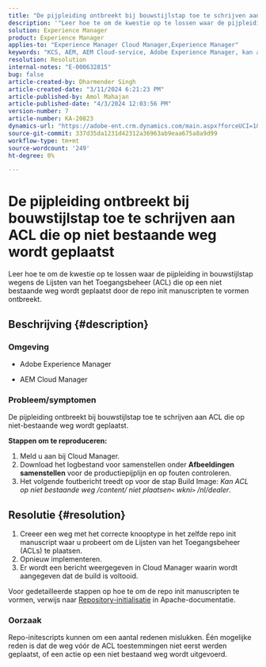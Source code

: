 ```yaml
---
title: "De pijpleiding ontbreekt bij bouwstijlstap toe te schrijven aan ACL die op niet bestaande weg wordt geplaatst"
description: '"Leer hoe te om de kwestie op te lossen waar de pijpleiding in bouwstijlstap wegens ACL die op niet bestaande weg wordt geplaatst."ontbreekt'
solution: Experience Manager
product: Experience Manager
applies-to: "Experience Manager Cloud Manager,Experience Manager"
keywords: "KCS, AEM, AEM Cloud-service, Adobe Experience Manager, kan acl niet instellen op een niet bestaand pad"
resolution: Resolution
internal-notes: "E-000632815"
bug: false
article-created-by: Dharmender Singh
article-created-date: "3/11/2024 6:21:23 PM"
article-published-by: Amol Mahajan
article-published-date: "4/3/2024 12:03:56 PM"
version-number: 7
article-number: KA-20823
dynamics-url: "https://adobe-ent.crm.dynamics.com/main.aspx?forceUCI=1&pagetype=entityrecord&etn=knowledgearticle&id=864b8c26-d4df-ee11-904c-6045bd05e816"
source-git-commit: 337d35da1231d42312a36963ab9eaa675a8a9d99
workflow-type: tm+mt
source-wordcount: '249'
ht-degree: 0%

---
```


# De pijpleiding ontbreekt bij bouwstijlstap toe te schrijven aan ACL die op niet bestaande weg wordt geplaatst


Leer hoe te om de kwestie op te lossen waar de pijpleiding in bouwstijlstap wegens de Lijsten van het Toegangsbeheer (ACL) die op een niet bestaande weg wordt geplaatst door de repo init manuscripten te vormen ontbreekt.

## Beschrijving {#description}


### <b>Omgeving</b>

- Adobe Experience Manager


- AEM Cloud Manager




### <b>Probleem/symptomen</b>

De pijpleiding ontbreekt bij bouwstijlstap toe te schrijven aan ACL die op niet-bestaande weg wordt geplaatst.

<b>Stappen om te reproduceren:</b>

1. Meld u aan bij Cloud Manager.
2. Download het logbestand voor samenstellen onder <b>Afbeeldingen samenstellen</b> voor de productiepijplijn en op fouten controleren.
3. Het volgende foutbericht treedt op voor de stap Build Image: *Kan ACL op niet bestaande weg /content/ niet plaatsen`<` wkni`>` /nl/dealer*.



## Resolutie {#resolution}


1. Creeer een weg met het correcte knooptype in het zelfde repo init manuscript waar u probeert om de Lijsten van het Toegangsbeheer (ACLs) te plaatsen.
2. Opnieuw implementeren.
3. Er wordt een bericht weergegeven in Cloud Manager waarin wordt aangegeven dat de build is voltooid.


Voor gedetailleerde stappen op hoe te om de repo init manuscripten te vormen, verwijs naar [Repository-initialisatie](https://sling.apache.org/documentation/bundles/repository-initialization.html) in Apache-documentatie.

### <b>Oorzaak</b>

Repo-initescripts kunnen om een aantal redenen mislukken. Één mogelijke reden is dat de weg vóór de ACL toestemmingen niet eerst werden geplaatst, of een actie op een niet bestaand weg wordt uitgevoerd.
